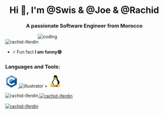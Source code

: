 <h1 align="center">Hi 👋, I'm @Swis & @Joe & @Rachid</h1>
<h3 align="center">A passionate Software Engineer from Morocco</h3>
<img align="right" alt="coding" width="400" scr="https://miro.medium.com/max/1360/0*7Q3yvSIv_t0ioJ-Z.gif">
<p align="left"> <img src="https://komarev.com/ghpvc/?username=rachid-iferdin&label=Profile%20views&color=0e75b6&style=flat" alt="rachid-iferdin" /> </p>

- ⚡ Fun fact **I am funny😅**



<h3 align="left">Languages and Tools:</h3>
<p align="left"> <a href="https://www.cprogramming.com/" target="_blank" rel="noreferrer"> <img src="https://raw.githubusercontent.com/devicons/devicon/master/icons/c/c-original.svg" alt="c" width="40" height="40"/> </a>  <img src="https://www.vectorlogo.zone/logos/adobe_illustrator/adobe_illustrator-icon.svg" alt="illustrator" width="40" height="40"/> </a> > </a> <a href="https://www.linux.org/" target="_blank" rel="noreferrer"> <img src="https://raw.githubusercontent.com/devicons/devicon/master/icons/linux/linux-original.svg" alt="linux" width="40" height="40"/>

<p><img align="left" src="https://github-readme-stats.vercel.app/api/top-langs?username=rachid-iferdin&show_icons=true&locale=en&layout=compact" alt="rachid-iferdin" /></p>

<p>&nbsp;<img align="center" src="https://github-readme-stats.vercel.app/api?username=rachid-iferdin&show_icons=true&locale=en" alt="rachid-iferdin" /></p>

<p><img align="center" src="https://github-readme-streak-stats.herokuapp.com/?user=rachid-iferdin&" alt="rachid-iferdin" /></p>
